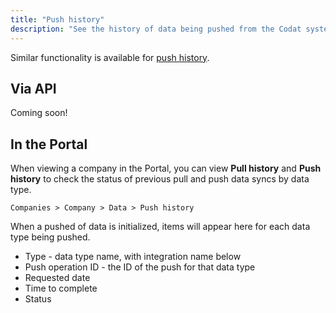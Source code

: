 ```yaml
---
title: "Push history"
description: "See the history of data being pushed from the Codat system"
---
```


Similar functionality is available for [push history](/using-the-api/pull-history).

## Via API

Coming soon!

## In the Portal

When viewing a company in the Portal, you can view **Pull history** and **Push history** to check the status of previous pull and push data syncs by data type.

`Companies > Company > Data > Push history`

When a pushed of data is initialized, items will appear here for each data type being pushed.

- Type - data type name, with integration name below
- Push operation ID - the ID of the push for that data type
- Requested date
- Time to complete
- Status

